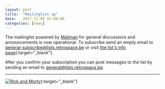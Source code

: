 ```yaml
---
layout: post
title:  "Mailinglist up"
date:   2017-11-05 01:00:00
categories: [news]
---
```


The mailinglist powered by [Mailman](https://www.gnu.org/software/mailman/)
for general discussions and announcements is now operational.
To subscribe send an empty email to [&#103;&#101;&#110;&#101;&#114;&#097;&#108;&#045;&#115;&#117;&#098;&#115;&#099;&#114;&#105;&#098;&#101;&#064;&#108;&#105;&#115;&#116;&#115;&#046;&#114;&#101;&#116;&#114;&#111;&#115;&#112;&#097;&#099;&#101;&#046;&#098;&#101;](mailto:&#103;&#101;&#110;&#101;&#114;&#097;&#108;&#045;&#115;&#117;&#098;&#115;&#099;&#114;&#105;&#098;&#101;&#064;&#108;&#105;&#115;&#116;&#115;&#046;&#114;&#101;&#116;&#114;&#111;&#115;&#112;&#097;&#099;&#101;&#046;&#098;&#101;) or visit [the list's info page](https://lists.retrospace.be/listinfo/general/general){:target="_blank"}.

After you confirm your subscription you can post messages to the list by
sending an email to [&#103;&#101;&#110;&#101;&#114;&#097;&#108;&#064;&#108;&#105;&#115;&#116;&#115;&#046;&#114;&#101;&#116;&#114;&#111;&#115;&#112;&#097;&#099;&#101;&#046;&#098;&#101;](mailto:&#103;&#101;&#110;&#101;&#114;&#097;&#108;&#064;&#108;&#105;&#115;&#116;&#115;&#046;&#114;&#101;&#116;&#114;&#111;&#115;&#112;&#097;&#099;&#101;&#046;&#098;&#101;).

___
[![Rick and Morty](https://i.imgur.com/QmK1Ir9.jpg)](https://en.wikipedia.org/wiki/Rick_and_Morty){:target="_blank"}
